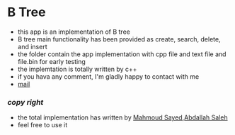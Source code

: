 # B Tree
- this app is an implementation of B tree 
- B tree main functionality has been provided as create, search, delete, and insert
- the folder contain the app implementation with cpp file and text file and file.bin for early testing
- the implemtation is totally written by c++
- if you hava any comment, I'm gladly happy to contact with me
- [mail](mahmoudsayed1332002@gmail.com "send mail")
### _copy right_ 
- the total implementation has written by [Mahmoud Sayed](https://github.com/MahmoudSayedA),[Abdallah Saleh](abdallahsalh2@hmail.com)
- feel free to use it 
